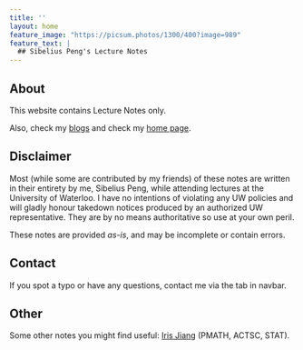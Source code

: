 ```yaml
---
title: ''
layout: home
feature_image: "https://picsum.photos/1300/400?image=989"
feature_text: |
  ## Sibelius Peng's Lecture Notes
---
```

## About

This website contains Lecture Notes only.

Also, check my [blogs](https://blog.sibeliusp.com) and check my [home page](https://sibeliusp.com).

## Disclaimer

Most (while some are contributed by my friends) of these notes are written in their entirety by me, Sibelius Peng, while attending lectures at the University of Waterloo. I have no intentions of violating any UW policies and will gladly honour takedown notices produced by an authorized UW representative. They are by no means authoritative so use at your own peril.

These notes are provided *as-is*, and may be incomplete or contain errors.


## Contact

If you spot a typo or have any questions, contact me via the tab in navbar.

## Other
Some other notes you might find useful: [Iris Jiang](http://www.iris-jiang.com/notes.html) (PMATH, ACTSC, STAT).
